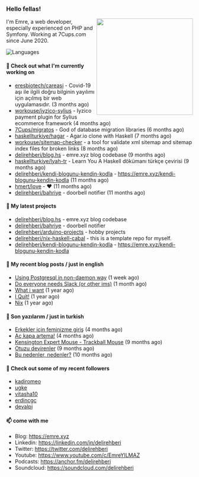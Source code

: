 <h3>Hello fellas!</h3>
 

<img align="right" src="https://media.giphy.com/media/ZE6HYckyroMWwSp11C/giphy-downsized.gif" width="260">

I'm Emre, a web developer, especially experienced on PHP and Symfony. Working at 7Cups.com since June 2020. 

![Languages](https://github-readme-stats.vercel.app/api/top-langs/?username=delirehberi&layout=compact)

#### 👷 Check out what I'm currently working on

- [eresbiotech/careasi](https://github.com/eresbiotech/careasi) - Covid-19 aşı ile ilgili doğru bilginin yayılımı için açılmış bir web uygulamasıdır. (3 months ago)
- [workouse/iyzico-sylius](https://github.com/workouse/iyzico-sylius) - Iyzico payment plugin for Sylius ecommerce framework (4 months ago)
- [7Cups/migratos](https://github.com/7Cups/migratos) - God of database migration libraries (6 months ago)
- [haskellturkiye/hagar](https://github.com/haskellturkiye/hagar) - Agar.io clone with Haskell (7 months ago)
- [workouse/sitemap-checker](https://github.com/workouse/sitemap-checker) - a tool for validate xml sitemap and sitemap index files for broken links (8 months ago)
- [delirehberi/blog.hs](https://github.com/delirehberi/blog.hs) - emre.xyz blog codebase  (9 months ago)
- [haskellturkiye/lyah-tr](https://github.com/haskellturkiye/lyah-tr) - Learn You A Haskell dökümanı türkçe çevirisi (9 months ago)
- [delirehberi/kendi-blogunu-kendin-kodla](https://github.com/delirehberi/kendi-blogunu-kendin-kodla) - https://emre.xyz/kendi-blogunu-kendin-kodla (11 months ago)
- [hmert/love](https://github.com/hmert/love) - :heart: (11 months ago)
- [delirehberi/bahriye](https://github.com/delirehberi/bahriye) - doorbell notifier (11 months ago)

#### 🌱 My latest projects

- [delirehberi/blog.hs](https://github.com/delirehberi/blog.hs) - emre.xyz blog codebase 
- [delirehberi/bahriye](https://github.com/delirehberi/bahriye) - doorbell notifier
- [delirehberi/arduino-projects](https://github.com/delirehberi/arduino-projects) - hobby projects
- [delirehberi/nix-haskell-cabal](https://github.com/delirehberi/nix-haskell-cabal) - this is a template repo for myself.
- [delirehberi/kendi-blogunu-kendin-kodla](https://github.com/delirehberi/kendi-blogunu-kendin-kodla) - https://emre.xyz/kendi-blogunu-kendin-kodla

#### 📜 My recent blog posts / just in english

- [Using Postgresql in non-daemon way](https://emre.xyz/using-postgresql-in-non-daemon-way) (1 week ago)
- [Do everyone needs Slack (or other ims)](https://emre.xyz/do-everyone-needs-slack-or-other-ims) (1 month ago)
- [What i want](https://emre.xyz/what-i-want) (1 year ago)
- [I Quit!](https://emre.xyz/i-quit) (1 year ago)
- [Nix](https://emre.xyz/nix) (1 year ago)

#### 📜 Son yazılarım / just in turkish

- [Erkekler için feminizme giriş](https://emre.xyz/erkekler-icin-feminizme-giris) (4 months ago)
- [Aç kapa artema!](https://emre.xyz/ac-kapa-artema) (4 months ago)
- [Kensington Expert Mouse - Trackball Mouse](https://emre.xyz/kensington-expert-mouse-trackball-mouse) (9 months ago)
- [Otuzu devirenler](https://emre.xyz/otuzu-devirenler) (9 months ago)
- [Bu nedenler, nedenler?](https://emre.xyz/bu-nedenler-nedenler) (10 months ago)

#### 👯 Check out some of my recent followers

- [kadiromeo](https://github.com/kadiromeo)
- [ugke](https://github.com/ugke)
- [vitasha10](https://github.com/vitasha10)
- [erdincgc](https://github.com/erdincgc)
- [devalpi](https://github.com/devalpi)

#### 📫 come with me

- Blog: https://emre.xyz
- Linkedin: https://linkedin.com/in/delirehberi
- Twitter: https://twitter.com/delirehberi
- Youtube: https://www.youtube.com/c/EmreYILMAZ
- Podcasts: https://anchor.fm/delirehberi
- Soundcloud: https://soundcloud.com/delirehberi


